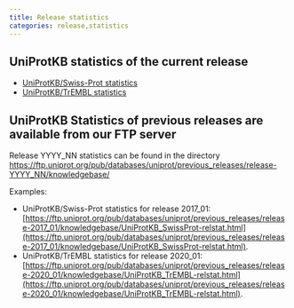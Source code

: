 ```yaml
---
title: Release statistics
categories: release,statistics
---
```


## UniProtKB statistics of the current release
- [UniProtKB/Swiss-Prot statistics](http://web.expasy.org/docs/relnotes/relstat.html)
- [UniProtKB/TrEMBL statistics](https://www.ebi.ac.uk/uniprot/TrEMBLstats)

## UniProtKB Statistics of previous releases are available from our FTP server
Release YYYY_NN statistics can be found in the directory https://ftp.uniprot.org/pub/databases/uniprot/previous_releases/release-YYYY_NN/knowledgebase/

Examples:

- UniProtKB/Swiss-Prot statistics for release 2017_01: [https://ftp.uniprot.org/pub/databases/uniprot/previous_releases/release-2017_01/knowledgebase/UniProtKB_SwissProt-relstat.html](https://ftp.uniprot.org/pub/databases/uniprot/previous_releases/release-2017_01/knowledgebase/UniProtKB_SwissProt-relstat.html).
- UniProtKB/TrEMBL statistics for release 2020_01: [https://ftp.uniprot.org/pub/databases/uniprot/previous_releases/release-2020_01/knowledgebase/UniProtKB_TrEMBL-relstat.html](https://ftp.uniprot.org/pub/databases/uniprot/previous_releases/release-2020_01/knowledgebase/UniProtKB_TrEMBL-relstat.html).